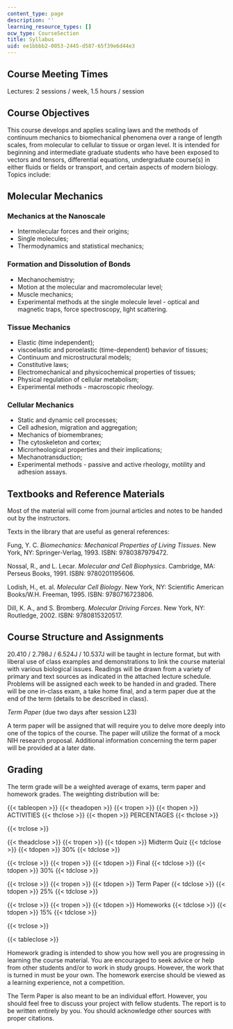 ```yaml
---
content_type: page
description: ''
learning_resource_types: []
ocw_type: CourseSection
title: Syllabus
uid: ee1bbbb2-0053-2445-d587-65f39e6d44e3
---
```


Course Meeting Times
--------------------

Lectures: 2 sessions / week, 1.5 hours / session

Course Objectives
-----------------

This course develops and applies scaling laws and the methods of continuum mechanics to biomechanical phenomena over a range of length scales, from molecular to cellular to tissue or organ level. It is intended for beginning and intermediate graduate students who have been exposed to vectors and tensors, differential equations, undergraduate course(s) in either fluids or fields or transport, and certain aspects of modern biology. Topics include:

Molecular Mechanics
-------------------

### Mechanics at the Nanoscale

*   Intermolecular forces and their origins;
*   Single molecules;
*   Thermodynamics and statistical mechanics;

### Formation and Dissolution of Bonds

*   Mechanochemistry;
*   Motion at the molecular and macromolecular level;
*   Muscle mechanics;
*   Experimental methods at the single molecule level - optical and magnetic traps, force spectroscopy, light scattering.

### Tissue Mechanics

*   Elastic (time independent);
*   viscoelastic and poroelastic (time-dependent) behavior of tissues;
*   Continuum and microstructural models;
*   Constitutive laws;
*   Electromechanical and physicochemical properties of tissues;
*   Physical regulation of cellular metabolism;
*   Experimental methods - macroscopic rheology.

### Cellular Mechanics

*   Static and dynamic cell processes;
*   Cell adhesion, migration and aggregation;
*   Mechanics of biomembranes;
*   The cytoskeleton and cortex;
*   Microrheological properties and their implications;
*   Mechanotransduction;
*   Experimental methods - passive and active rheology, motility and adhesion assays.

Textbooks and Reference Materials
---------------------------------

Most of the material will come from journal articles and notes to be handed out by the instructors.

Texts in the library that are useful as general references:

Fung, Y. C. _Biomechanics: Mechanical Properties of Living Tissues_. New York, NY: Springer-Verlag, 1993. ISBN: 9780387979472.

Nossal, R., and L. Lecar. _Molecular and Cell Biophysics_. Cambridge, MA: Perseus Books, 1991. ISBN: 9780201195606.

Lodish, H., et. al. _Molecular Cell Biology_. New York, NY: Scientific American Books/W.H. Freeman, 1995. ISBN: 9780716723806.

Dill, K. A., and S. Bromberg. _Molecular Driving Forces_. New York, NY: Routledge, 2002. ISBN: 9780815320517.

Course Structure and Assignments
--------------------------------

20.410 / 2.798J / 6.524J / 10.537J will be taught in lecture format, but with liberal use of class examples and demonstrations to link the course material with various biological issues. Readings will be drawn from a variety of primary and text sources as indicated in the attached lecture schedule. Problems will be assigned each week to be handed in and graded. There will be one in-class exam, a take home final, and a term paper due at the end of the term (details to be described in class).

_Term Paper_ (due two days after session L23)

A term paper will be assigned that will require you to delve more deeply into one of the topics of the course. The paper will utilize the format of a mock NIH research proposal. Additional information concerning the term paper will be provided at a later date.

Grading
-------

The term grade will be a weighted average of exams, term paper and homework grades. The weighting distribution will be:

{{< tableopen >}}
{{< theadopen >}}
{{< tropen >}}
{{< thopen >}}
ACTIVITIES
{{< thclose >}}
{{< thopen >}}
PERCENTAGES
{{< thclose >}}

{{< trclose >}}

{{< theadclose >}}
{{< tropen >}}
{{< tdopen >}}
Midterm Quiz
{{< tdclose >}}
{{< tdopen >}}
30%
{{< tdclose >}}

{{< trclose >}}
{{< tropen >}}
{{< tdopen >}}
Final
{{< tdclose >}}
{{< tdopen >}}
30%
{{< tdclose >}}

{{< trclose >}}
{{< tropen >}}
{{< tdopen >}}
Term Paper
{{< tdclose >}}
{{< tdopen >}}
25%
{{< tdclose >}}

{{< trclose >}}
{{< tropen >}}
{{< tdopen >}}
Homeworks
{{< tdclose >}}
{{< tdopen >}}
15%
{{< tdclose >}}

{{< trclose >}}

{{< tableclose >}}

Homework grading is intended to show you how well you are progressing in learning the course material. You are encouraged to seek advice or help from other students and/or to work in study groups. However, the work that is turned in must be your own. The homework exercise should be viewed as a learning experience, not a competition.

The Term Paper is also meant to be an individual effort. However, you should feel free to discuss your project with fellow students. The report is to be written entirely by you. You should acknowledge other sources with proper citations.